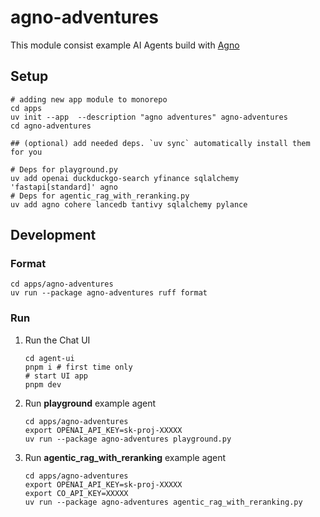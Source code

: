 # agno-adventures

This module consist example AI Agents build with [Agno](https://docs.agno.com/introduction)

## Setup

```shell
# adding new app module to monorepo
cd apps
uv init --app  --description "agno adventures" agno-adventures
cd agno-adventures

## (optional) add needed deps. `uv sync` automatically install them for you

# Deps for playground.py
uv add openai duckduckgo-search yfinance sqlalchemy 'fastapi[standard]' agno
# Deps for agentic_rag_with_reranking.py
uv add agno cohere lancedb tantivy sqlalchemy pylance
```

## Development

### Format

```shell
cd apps/agno-adventures
uv run --package agno-adventures ruff format
```

### Run

1. Run the Chat UI

    ```shell
    cd agent-ui
    pnpm i # first time only
    # start UI app
    pnpm dev
    ```

2. Run **playground** example agent

    ```shell
    cd apps/agno-adventures
    export OPENAI_API_KEY=sk-proj-XXXXX
    uv run --package agno-adventures playground.py
    ```

3. Run **agentic_rag_with_reranking** example agent

    ```shell
    cd apps/agno-adventures
    export OPENAI_API_KEY=sk-proj-XXXXX
    export CO_API_KEY=XXXXX
    uv run --package agno-adventures agentic_rag_with_reranking.py
    ```
